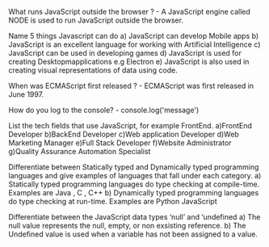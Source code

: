  What runs JavaScript outside the browser ? - A JavaScript engine called NODE is used to run JavaScript outside the browser.

 Name 5 things Javascript can do
 a) JavaScript can develop Mobile apps
 b) JavaScript is an excellent language for working with Artificial Intelligence
 c) JavaScript can be used in developing games 
 d) JavaScript is used for creating Desktopmapplications e.g Electron
 e) JavaScript is also used in creating visual representations of data using code.

 When was ECMAScript first released ? - ECMAScript was first released in June 1997.

 How do you log to the console? - console.log('message')

 List the tech fields that use JavaScript, for example FrontEnd.
 a)FrontEnd Developer
 b)BackEnd Developer
 c)Web application Developer
 d)Web Marketing Manager
 e)Full Stack Developer
 f)Website Administrator
 g)Quality Assurance Automation Specialist

 Differentiate between Statically typed and Dynamically typed programming languages and give examples of languages that fall under each category.
 a) Statically typed programming languages do type checking at compile-time. Examples are Java , C , C++
 b) Dynamically typed programming languages do type checking at run-time. Examples are Python JavaScript

 Differentiate between the JavaScript data types ‘null’ and ‘undefined
a) The null value represents the null, empty, or non exsisting reference.
b) The Undefined value is used when a variable has not been assigned to a value.
